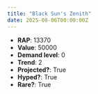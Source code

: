 ```yaml
---
title: "Black Sun's Zenith"
date: 2025-08-06T00:00:00Z
---
```

- **RAP**: 13370
- **Value**: 50000
- **Demand level**: 0
- **Trend**: 2
- **Projected?**: True
- **Hyped?**: True
- **Rare?**: True

